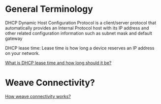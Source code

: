 # General Terminology

DHCP
  Dynamic Host Configuration Protocol is a client/server protocol that automatically provides an Internal Protocol host with
  its IP address and other related configuration information such as subnet mask and default gateway

DHCP lease time:
Lease time is how long a device reserves an IP address on your network.

[What is DHCP lease time and how long should it be?](http://nuangel.net/2015/04/what-is-dhcp-lease-time-and-how-long-should-it-be/)

# Weave Connectivity?
[How weave connectivity works?](http://docs.weave.works/weave/latest_release/how-it-works.html)
